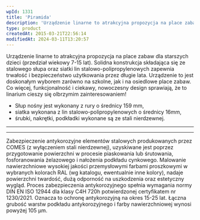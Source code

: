 ```yaml
---
wpId: 1331
title: 'Piramida'
description: 'Urządzenie linarne to atrakcyjna propozycja na place zabaw dla starszych dzieci (przedział wiekowy 7-15 lat). Solidna konstrukcja składająca się ze stalowego słupa oraz siatki lin stalowo-polipropylenowych zapewnia trwałość i bezpieczeństwo użytkowania przez długie lata. Urządzenie to jest doskonałym wyborem zarówno na szkolne, jak i na osiedlowe place zabaw. Co więcej, funkcjonalność i ciekawy, nowoczesny design ...'
type: product
createdAt: 2015-03-21T22:56:14
modifiedAt: 2024-03-11T13:20:57
---
```



Urządzenie linarne to atrakcyjna propozycja na place zabaw dla starszych dzieci (przedział wiekowy 7-15 lat). Solidna konstrukcja składająca się ze stalowego słupa oraz siatki lin stalowo-polipropylenowych zapewnia trwałość i bezpieczeństwo użytkowania przez długie lata. Urządzenie to jest doskonałym wyborem zarówno na szkolne, jak i na osiedlowe place zabaw. Co więcej, funkcjonalność i ciekawy, nowoczesny design sprawiają, że to linarium cieszy się olbrzymim zainteresowaniem!

*   Słup nośny jest wykonany z rury o średnicy 159 mm,
*   siatka wykonana z lin stalowo-polipropylenowych o średnicy 16mm,
*   śrubki, nakrętki, podkładki wykonane są ze stali nierdzewnej.

* * *

* * *

  
Zabezpieczenie antykorozyjne elementów stalowych produkowanych przez COMES (z wyłączeniem stali nierdzewnej), uzyskiwane jest poprzez przygotowanie powierzchni w procesie piaskowania lub śrutowania, fosforanowania żelazowego i nałożenia podkładu cynkowego. Malowanie nawierzchniowe wysokiej jakości przemysłowymi farbami proszkowymi w wybranych kolorach RAL (wg katalogu, ewentualnie inne kolory), nadaje powierzchni twardość, dużą odporność na uszkodzenia oraz estetyczny wygląd. Proces zabezpieczenia antykorozyjnego spełnia wymagania normy DIN EN ISO 12944 dla klasy C4H 720h potwierdzonej certyfikatem nr 1230/2021. Oznacza to ochronę antykorozyjną na okres 15-25 lat. Łączna grubość warstw podkładu antykorozyjnego i farby nawierzchniowej wynosi powyżej 105 μm.